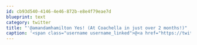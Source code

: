 ```yaml
---
id: cb93d540-4146-4e46-872b-e8e4f79eae7d
blueprint: text
category: twitter
title: "'@amandamhamilton Yes! (At Coachella in just over 2 months!)"
caption: '<span class="username username_linked">@<a href="https://twitter.com/amandamhamilton" title="Amanda Hamilton">amandamhamilton</a></span> Yes! (At Coachella in just over 2 months!)'
---
```

